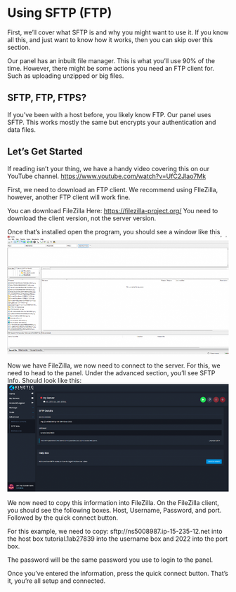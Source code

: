 # Using SFTP (FTP)

First, we’ll cover what SFTP is and why you might want to use it. If you know all this, and just want to know how it works, then you can skip over this section.

Our panel has an inbuilt file manager. This is what you’ll use 90% of the time. However, there might be some actions you need an FTP client for. Such as uploading unzipped or big files.

## SFTP, FTP, FTPS?

If you’ve been with a host before, you likely know FTP. Our panel uses SFTP. This works mostly the same but encrypts your authentication and data files.

## Let’s Get Started

If reading isn’t your thing, we have a handy video covering this on our YouTube channel.
https://www.youtube.com/watch?v=UfC2Jlao7Mk

First, we need to download an FTP client. We recommend using FIleZilla, however, another FTP client will work fine.

You can download FileZilla Here: https://filezilla-project.org/ You need to download the client version, not the server version.

Once that’s installed open the program, you should see a window like this
![FTB File Zilla](../../public/ftp-zilla.png)

Now we have FileZilla, we now need to connect to the server. For this, we need to head to the panel. Under the advanced section, you’ll see SFTP Info. Should look like this:
![FTB File Zilla](../../public/ftp-panel.png)

We now need to copy this information into FileZilla. On the FileZilla client, you should see the following boxes.
Host, Username, Password, and port. Followed by the quick connect button.

For this example, we need to copy: sftp://ns5008987.ip-15-235-12.net into the host box
tutorial.1ab27839 into the username box
and 2022 into the port box.

The password will be the same password you use to login to the panel.

Once you’ve entered the information, press the quick connect button. That’s it, you’re all setup and connected.
